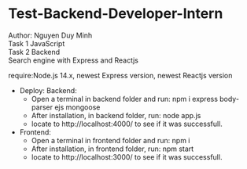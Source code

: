 # Test-Backend-Developer-Intern
Author: Nguyen Duy Minh  
Task 1 JavaScript  
Task 2 Backend  
Search engine with Express and Reactjs  

require:Node.js 14.x, newest Express version, newest Reactjs version  

-  Deploy:
Backend:
	+ Open a terminal in backend folder and run:
	npm i express body-parser ejs mongoose
	+ After installation, in backend folder, run:
	node app.js
	+ locate to http://localhost:4000/  to see if it was successfull.
- Frontend: 
	+ Open a terminal in frontend folder and run: npm i 
	+ After installation, in frontend folder, run: npm start
	+ locate to http://localhost:3000/  to see if it was successfull.


	
 
